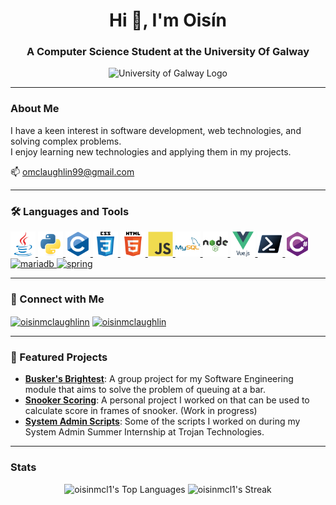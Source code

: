 <h1 align="center">Hi 👋, I'm Oisín</h1>
<h3 align="center">A Computer Science Student at the University Of Galway</h3>

<p align="center">
  <img src="https://enlight-eu.org/images/logos/Logo-UGalway-2.jpg" alt="University of Galway Logo" style="width: 300px;"/>
</p>

---

### About Me
I have a keen interest in software development, web technologies, and solving complex problems. <br>I enjoy learning new technologies and applying them in my projects.

📫 [omclaughlin99@gmail.com](mailto:omclaughlin99@gmail.com)

---

### 🛠️ Languages and Tools
<p align="left"> 
  <a href="https://www.java.com" target="_blank" rel="noreferrer"> <img src="https://raw.githubusercontent.com/devicons/devicon/master/icons/java/java-original.svg" alt="java" width="40" height="40"/> </a> 
  <a href="https://www.python.org/" target="_blank" rel="noreferrer"> <img src="https://raw.githubusercontent.com/devicons/devicon/master/icons/python/python-original.svg" alt="python" width="40" height="40"/> </a> 
  <a href="https://www.cprogramming.com/" target="_blank" rel="noreferrer"> <img src="https://raw.githubusercontent.com/devicons/devicon/master/icons/c/c-original.svg" alt="c" width="40" height="40"/> </a> 
  <a href="https://www.w3schools.com/css/" target="_blank" rel="noreferrer"> <img src="https://raw.githubusercontent.com/devicons/devicon/master/icons/css3/css3-original-wordmark.svg" alt="css3" width="40" height="40"/> </a> 
  <a href="https://www.w3.org/html/" target="_blank" rel="noreferrer"> <img src="https://raw.githubusercontent.com/devicons/devicon/master/icons/html5/html5-original-wordmark.svg" alt="html5" width="40" height="40"/> </a> 
  <a href="https://developer.mozilla.org/en-US/docs/Web/JavaScript" target="_blank" rel="noreferrer"> <img src="https://raw.githubusercontent.com/devicons/devicon/master/icons/javascript/javascript-original.svg" alt="javascript" width="40" height="40"/> </a> 
  <a href="https://www.mysql.com/" target="_blank" rel="noreferrer"> <img src="https://raw.githubusercontent.com/devicons/devicon/master/icons/mysql/mysql-original-wordmark.svg" alt="mysql" width="40" height="40"/> </a> 
  <a href="https://nodejs.org" target="_blank" rel="noreferrer"> <img src="https://raw.githubusercontent.com/devicons/devicon/master/icons/nodejs/nodejs-original-wordmark.svg" alt="nodejs" width="40" height="40"/> </a> 
  <a href="https://vuejs.org/" target="_blank" rel="noreferrer"> <img src="https://raw.githubusercontent.com/devicons/devicon/master/icons/vuejs/vuejs-original-wordmark.svg" alt="vuejs" width="40" height="40"/> </a>
  <a href="https://docs.microsoft.com/en-us/powershell/" target="_blank" rel="noreferrer"> <img src="https://raw.githubusercontent.com/devicons/devicon/master/icons/powershell/powershell-original.svg" alt="powershell" width="40" height="40"/> </a>
  <a href="https://www.w3schools.com/cs/" target="_blank" rel="noreferrer"> <img src="https://raw.githubusercontent.com/devicons/devicon/master/icons/csharp/csharp-original.svg" alt="csharp" width="40" height="40"/> </a> 
  <a href="https://mariadb.org/" target="_blank" rel="noreferrer"> <img src="https://www.vectorlogo.zone/logos/mariadb/mariadb-icon.svg" alt="mariadb" width="40" height="40"/> </a> 
  <a href="https://spring.io/" target="_blank" rel="noreferrer"> <img src="https://www.vectorlogo.zone/logos/springio/springio-icon.svg" alt="spring" width="40" height="40"/> </a>
  
</p>

---

### 🔗 Connect with Me
<p align="left">
  <a href="https://linkedin.com/in/oisinmclaughlinn" target="blank"><img align="center" src="https://raw.githubusercontent.com/rahuldkjain/github-profile-readme-generator/master/src/images/icons/Social/linked-in-alt.svg" alt="oisinmclaughlinn" height="30" width="40" /></a>
  <a href="https://www.leetcode.com/oisinmclaughlin" target="blank"><img align="center" src="https://raw.githubusercontent.com/rahuldkjain/github-profile-readme-generator/master/src/images/icons/Social/leet-code.svg" alt="oisinmclaughlin" height="30" width="40" /></a>
</p>

---

### 📝 Featured Projects
- [**Busker's Brightest**](https://github.com/oisinmcl1/Buskers-Brightest-Final): A group project for my Software Engineering module that aims to solve the problem of queuing at a bar.
- [**Snooker Scoring**](https://github.com/oisinmcl1/Snooker): A personal project I worked on that can be used to calculate score in frames of snooker. (Work in progress)
- [**System Admin Scripts**](https://github.com/oisinmcl1/TrojanTech): Some of the scripts I worked on during my System Admin Summer Internship at Trojan Technologies.

---

### Stats

<p align="center">
  <img src="https://github-readme-stats.vercel.app/api/top-langs/?username=oisinmcl1&theme=algolia&show_icons=true&hide_border=true&layout=compact" alt="oisinmcl1's Top Languages" height="180px"/>
  <img src="https://github-readme-streak-stats.herokuapp.com/?user=oisinmcl1&theme=algolia&hide_border=true" alt="oisinmcl1's Streak" height="180px"/>
</p>

